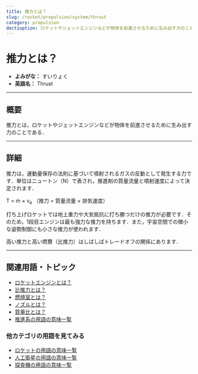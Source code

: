 ```yaml
---
title: 推力とは？
slug: /rocket/propulsion/system/thrust
category: propulsion
dectioption: ロケットやジェットエンジンなどが物体を前進させるために生み出す力のことである推力の意味・定義・内容について解説します．
---
```


# 推力とは？

- **よみがな：** すいりょく  
- **英語名：** Thrust  

---

## 概要

推力とは，ロケットやジェットエンジンなどが物体を前進させるために生み出す力のことである．

---

## 詳細

推力は，運動量保存の法則に基づいて噴射されるガスの反動として発生する力です．単位はニュートン（N）で表され，推進剤の質量流量と噴射速度によって決定されます．

T = ṁ × v<sub>e</sub> （推力 = 質量流量 × 排気速度）

打ち上げロケットでは地上重力や大気抵抗に打ち勝つだけの推力が必要です．そのため，1段目エンジンは最も強力な推力を持ちます．また，宇宙空間での微小な姿勢制御にも小さな推力が使われます．

高い推力と高い燃費（比推力）はしばしばトレードオフの関係にあります．

---

## 関連用語・トピック

- [ロケットエンジンとは？](/docs/rocket/propulsion/rocket-engine)
- [比推力とは？](/docs/rocket/propulsion/system/isp)
- [燃焼室とは？](/docs/rocket/propulsion/system/combustion-chamber)
- [ノズルとは？](/docs/rocket/propulsion/system/nozzle)
- [質量比とは？](/docs/rocket/propulsion/system/mass-ratio)
- [推進系の用語の意味一覧](/docs/category/propulsion)

### 他カテゴリの用語を見てみる
- [ロケットの用語の意味一覧](/docs/category/rocket)
- [人工衛星の用語の意味一覧](/docs/category/satellite)
- [探査機の用語の意味一覧](/docs/category/explorer)

